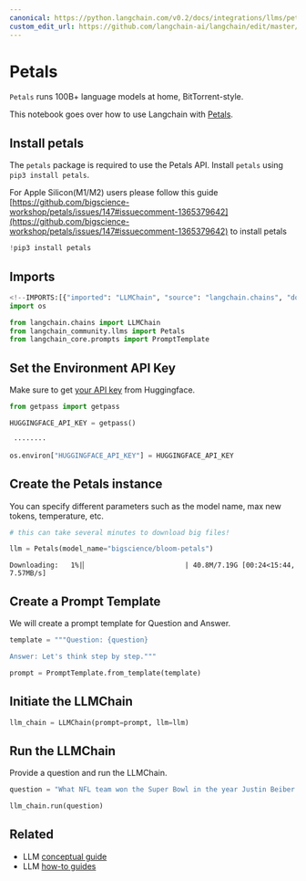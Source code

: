 ```yaml
---
canonical: https://python.langchain.com/v0.2/docs/integrations/llms/petals/
custom_edit_url: https://github.com/langchain-ai/langchain/edit/master/docs/docs/integrations/llms/petals.ipynb
---
```


# Petals

`Petals` runs 100B+ language models at home, BitTorrent-style.

This notebook goes over how to use Langchain with [Petals](https://github.com/bigscience-workshop/petals).

## Install petals
The `petals` package is required to use the Petals API. Install `petals` using `pip3 install petals`.

For Apple Silicon(M1/M2) users please follow this guide [https://github.com/bigscience-workshop/petals/issues/147#issuecomment-1365379642](https://github.com/bigscience-workshop/petals/issues/147#issuecomment-1365379642) to install petals 


```python
!pip3 install petals
```

## Imports


```python
<!--IMPORTS:[{"imported": "LLMChain", "source": "langchain.chains", "docs": "https://api.python.langchain.com/en/latest/chains/langchain.chains.llm.LLMChain.html", "title": "Petals"}, {"imported": "Petals", "source": "langchain_community.llms", "docs": "https://api.python.langchain.com/en/latest/llms/langchain_community.llms.petals.Petals.html", "title": "Petals"}, {"imported": "PromptTemplate", "source": "langchain_core.prompts", "docs": "https://api.python.langchain.com/en/latest/prompts/langchain_core.prompts.prompt.PromptTemplate.html", "title": "Petals"}]-->
import os

from langchain.chains import LLMChain
from langchain_community.llms import Petals
from langchain_core.prompts import PromptTemplate
```

## Set the Environment API Key
Make sure to get [your API key](https://huggingface.co/docs/api-inference/quicktour#get-your-api-token) from Huggingface.


```python
from getpass import getpass

HUGGINGFACE_API_KEY = getpass()
```
```output
 ········
```

```python
os.environ["HUGGINGFACE_API_KEY"] = HUGGINGFACE_API_KEY
```

## Create the Petals instance
You can specify different parameters such as the model name, max new tokens, temperature, etc.


```python
# this can take several minutes to download big files!

llm = Petals(model_name="bigscience/bloom-petals")
```
```output
Downloading:   1%|▏                        | 40.8M/7.19G [00:24<15:44, 7.57MB/s]
```
## Create a Prompt Template
We will create a prompt template for Question and Answer.


```python
template = """Question: {question}

Answer: Let's think step by step."""

prompt = PromptTemplate.from_template(template)
```

## Initiate the LLMChain


```python
llm_chain = LLMChain(prompt=prompt, llm=llm)
```

## Run the LLMChain
Provide a question and run the LLMChain.


```python
question = "What NFL team won the Super Bowl in the year Justin Beiber was born?"

llm_chain.run(question)
```


## Related

- LLM [conceptual guide](/docs/concepts/#llms)
- LLM [how-to guides](/docs/how_to/#llms)